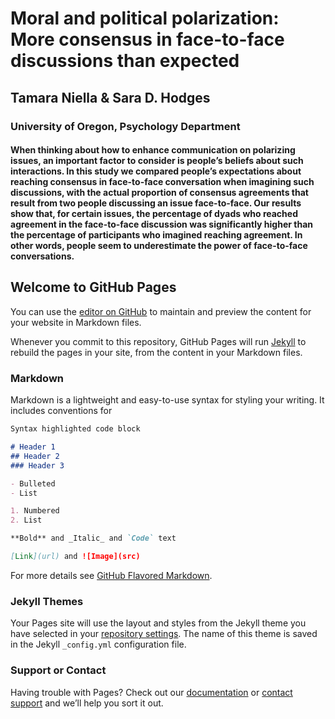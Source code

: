 # Moral and political polarization: More consensus in face-to-face discussions than expected

## Tamara Niella & Sara D. Hodges

### University of Oregon, Psychology Department 

#### When thinking about how to enhance communication on polarizing issues, an important factor to consider is people’s beliefs about such interactions. In this study we compared people’s expectations about reaching consensus in face-to-face conversation when imagining such discussions, with the actual proportion of consensus agreements that result from two people discussing an issue face-to-face. Our results show that, for certain issues, the percentage of dyads who reached agreement in the face-to-face discussion was significantly higher than the percentage of participants who imagined reaching agreement. In other words, people seem to underestimate the power of face-to-face conversations. 
 

## Welcome to GitHub Pages

You can use the [editor on GitHub](https://github.com/tamaraniella/niella-spsp2020/edit/master/README.md) to maintain and preview the content for your website in Markdown files.

Whenever you commit to this repository, GitHub Pages will run [Jekyll](https://jekyllrb.com/) to rebuild the pages in your site, from the content in your Markdown files.

### Markdown

Markdown is a lightweight and easy-to-use syntax for styling your writing. It includes conventions for

```markdown
Syntax highlighted code block

# Header 1
## Header 2
### Header 3

- Bulleted
- List

1. Numbered
2. List

**Bold** and _Italic_ and `Code` text

[Link](url) and ![Image](src)
```

For more details see [GitHub Flavored Markdown](https://guides.github.com/features/mastering-markdown/).

### Jekyll Themes

Your Pages site will use the layout and styles from the Jekyll theme you have selected in your [repository settings](https://github.com/tamaraniella/niella-spsp2020/settings). The name of this theme is saved in the Jekyll `_config.yml` configuration file.

### Support or Contact

Having trouble with Pages? Check out our [documentation](https://help.github.com/categories/github-pages-basics/) or [contact support](https://github.com/contact) and we’ll help you sort it out.
